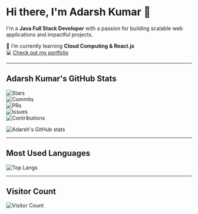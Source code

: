 # Hi there, I'm Adarsh Kumar 👋  

I'm a **Java Full Stack Developer** with a passion for building scalable web applications and impactful projects.  

🌱 I’m currently learning **Cloud Computing & React.js**  
💻 [Check out my portfolio](#)  

---

## Adarsh Kumar's GitHub Stats  

![Stars](https://img.shields.io/badge/Total_Stars-1.2k-pink?style=flat-square)  
![Commits](https://img.shields.io/badge/Total_Commits_(2025)-0-blue?style=flat-square)  
![PRs](https://img.shields.io/badge/Total_PRs-10-green?style=flat-square)  
![Issues](https://img.shields.io/badge/Total_Issues-12-red?style=flat-square)  
![Contributions](https://img.shields.io/badge/Contributed_(last_year)-0-purple?style=flat-square)  

![Adarsh's GitHub stats](https://github-readme-stats.vercel.app/api?username=Adarsh2089&show_icons=true&theme=radical)

---

## Most Used Languages  

![Top Langs](https://github-readme-stats.vercel.app/api/top-langs/?username=Adarsh2089&layout=compact&theme=radical)  

---

## Visitor Count  

![Visitor Count](https://komarev.com/ghpvc/?username=Adarsh2089&color=blue)  
